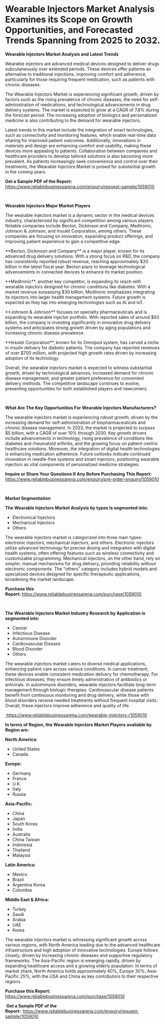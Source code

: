 <p><h1>Wearable Injectors Market Analysis Examines its Scope on Growth Opportunities, and Forecasted Trends Spanning from 2025 to 2032.</h1></p><p><strong>Wearable Injectors Market Analysis and Latest Trends</strong></p>
<p><p>Wearable injectors are advanced medical devices designed to deliver drugs subcutaneously over extended periods. These devices offer patients an alternative to traditional injections, improving comfort and adherence, particularly for those requiring frequent medication, such as patients with chronic diseases.</p><p>The Wearable Injectors Market is experiencing significant growth, driven by factors such as the rising prevalence of chronic diseases, the need for self-administration of medications, and technological advancements in drug delivery systems. The market is expected to grow at a CAGR of 7.8% during the forecast period. The increasing adoption of biologics and personalized medicine is also contributing to the demand for wearable injectors.</p><p>Latest trends in this market include the integration of smart technologies, such as connectivity and monitoring features, which enable real-time data sharing for improved patient outcomes. Additionally, innovations in materials and design are enhancing comfort and usability, making these devices more appealing to patients. Collaboration between companies and healthcare providers to develop tailored solutions is also becoming more prevalent. As patients increasingly seek convenience and control over their treatments, the Wearable Injectors Market is poised for substantial growth in the coming years.</p></p>
<p><strong>Get a Sample PDF of the Report:&nbsp;</strong> <a href="https://www.reliablebusinessarena.com/enquiry/request-sample/1059010?utm_campaign=2488&utm_medium=2&utm_source=Github&utm_content=ia&utm_term=13042025&utm_id=wearable-injectors">https://www.reliablebusinessarena.com/enquiry/request-sample/1059010</a></p>
<p>&nbsp;</p>
<p><strong>Wearable Injectors Major Market Players</strong></p>
<p><p>The wearable injectors market is a dynamic sector in the medical devices industry, characterized by significant competition among various players. Notable companies include Becton, Dickinson and Company, Medtronic, Johnson & Johnson, and Insulet Corporation, among others. These companies are focusing on innovation, expanding product offerings, and improving patient experience to gain a competitive edge.</p><p>**Becton, Dickinson and Company** is a major player, known for its advanced drug delivery solutions. With a strong focus on R&D, the company has consistently reported robust revenue, reaching approximately $20 billion in the latest fiscal year. Becton plans to leverage technological advancements in connected devices to enhance its market position.</p><p>**Medtronic**, another key competitor, is expanding its reach with wearable injectors designed for chronic conditions like diabetes. With a market revenue surpassing $30 billion, Medtronic emphasizes integrating its injectors into larger health management systems. Future growth is expected as they tap into emerging technologies such as AI and IoT.</p><p>**Johnson & Johnson** focuses on specialty pharmaceuticals and is expanding its wearable injector portfolio. With reported sales of around $93 billion, the company is investing significantly in innovative drug delivery systems and anticipates strong growth driven by aging populations and increasing chronic disease prevalence.</p><p>**Insulet Corporation**, known for its Omnipod system, has carved a niche in insulin delivery for diabetic patients. The company has reported revenues of over $700 million, with projected high growth rates driven by increasing adoption of its technology.</p><p>Overall, the wearable injectors market is expected to witness substantial growth, driven by technological advances, increased demand for chronic disease management, and greater patient preference for convenient delivery methods. The competitive landscape continues to evolve, presenting opportunities for both established players and newcomers.</p></p>
<p>&nbsp;</p>
<p><strong>What Are The Key Opportunities For Wearable Injectors Manufacturers?</strong></p>
<p><p>The wearable injectors market is experiencing robust growth, driven by the increasing demand for self-administration of biopharmaceuticals and chronic disease management. In 2023, the market is projected to surpass $5 billion, with a CAGR of over 10% through 2030. Key growth drivers include advancements in technology, rising prevalence of conditions like diabetes and rheumatoid arthritis, and the growing focus on patient-centric healthcare solutions. Moreover, the integration of digital health technologies is enhancing medication adherence. Future outlooks indicate continued innovation in needle-free systems and smart injectors, positioning wearable injectors as vital components of personalized medicine strategies.</p></p>
<p><strong>Inquire or Share Your Questions If Any Before Purchasing This Report:</strong> <a href="https://www.reliablebusinessarena.com/enquiry/pre-order-enquiry/1059010?utm_campaign=2488&utm_medium=2&utm_source=Github&utm_content=ia&utm_term=13042025&utm_id=wearable-injectors">https://www.reliablebusinessarena.com/enquiry/pre-order-enquiry/1059010</a></p>
<p>&nbsp;</p>
<p><strong>Market Segmentation</strong></p>
<p><strong>The Wearable Injectors Market Analysis by types is segmented into:</strong></p>
<p><ul><li>Electronical Injectors</li><li>Mechanical Injectors</li><li>Others</li></ul></p>
<p><p>The wearable injectors market is categorized into three main types: electronic injectors, mechanical injectors, and others. Electronic injectors utilize advanced technology for precise dosing and integration with digital health systems, often offering features such as wireless connectivity and customizable programming. Mechanical injectors, on the other hand, rely on simpler, manual mechanisms for drug delivery, providing reliability without electronic components. The "others" category includes hybrid models and specialized devices designed for specific therapeutic applications, broadening the market landscape.</p></p>
<p><strong>Purchase this Report:&nbsp;</strong><a href="https://www.reliablebusinessarena.com/purchase/1059010?utm_campaign=2488&utm_medium=2&utm_source=Github&utm_content=ia&utm_term=13042025&utm_id=wearable-injectors">https://www.reliablebusinessarena.com/purchase/1059010</a></p>
<p>&nbsp;</p>
<p><strong>The Wearable Injectors Market Industry Research by Application is segmented into:</strong></p>
<p><ul><li>Cancer</li><li>Infectious Disease</li><li>Autoimmune Disorder</li><li>Cardiovascular Disease</li><li>Blood Disorder</li><li>Others</li></ul></p>
<p><p>The wearable injectors market caters to diverse medical applications, enhancing patient care across various conditions. In cancer treatment, these devices enable consistent medication delivery for chemotherapy. For infectious diseases, they ensure timely administration of antibiotics or antivirals. In autoimmune disorders, wearable injectors facilitate long-term management through biologic therapies. Cardiovascular disease patients benefit from continuous monitoring and drug delivery, while those with blood disorders receive needed treatments without frequent hospital visits. Overall, these injectors improve adherence and quality of life.</p></p>
<p><a href="https://www.reliablebusinessarena.com/wearable-injectors-r1059010?utm_campaign=2488&utm_medium=2&utm_source=Github&utm_content=ia&utm_term=13042025&utm_id=wearable-injectors">&nbsp;https://www.reliablebusinessarena.com/wearable-injectors-r1059010</a></p>
<p><strong>In terms of Region, the Wearable Injectors Market Players available by Region are:</strong></p>
<p>
    <p> <strong> North America: </strong>
        <ul>
            <li>United States</li>
            <li>Canada</li>
        </ul>
        </p> 
    <p> <strong> Europe: </strong>
        <ul>
            <li>Germany</li>
            <li>France</li>
            <li>U.K.</li>
            <li>Italy</li>
            <li>Russia</li>
        </ul>
        </p> 
    <p> <strong> Asia-Pacific: </strong>
        <ul>
            <li>China</li>
            <li>Japan</li>
            <li>South Korea</li>
            <li>India</li>
            <li>Australia</li>
            <li>China Taiwan</li>
            <li>Indonesia</li>
            <li>Thailand</li>
            <li>Malaysia</li>
        </ul>
        </p> 
    <p> <strong> Latin America: </strong>
        <ul>
            <li>Mexico</li>
            <li>Brazil</li>
            <li>Argentina Korea</li>
            <li>Colombia</li>
        </ul>
        </p> 
    <p> <strong> Middle East & Africa: </strong>
        <ul>
            <li>Turkey</li>
            <li>Saudi</li>
            <li>Arabia</li>
            <li>UAE</li>
            <li>Korea</li>
        </ul>
    </p>
    </p>
<p><p>The wearable injectors market is witnessing significant growth across various regions, with North America leading due to the advanced healthcare infrastructure and high adoption of innovative technologies. Europe follows closely, driven by increasing chronic diseases and supportive regulatory frameworks. The Asia-Pacific region is emerging rapidly, driven by expanding healthcare access and a growing elderly population. In terms of market share, North America holds approximately 40%, Europe 30%, Asia-Pacific 25%, with the USA and China as key contributors to their respective regions.</p></p>
<p><strong>Purchase this Report: </strong><a href="https://www.reliablebusinessarena.com/purchase/1059010?utm_campaign=2488&utm_medium=2&utm_source=Github&utm_content=ia&utm_term=13042025&utm_id=wearable-injectors">https://www.reliablebusinessarena.com/purchase/1059010</a></p>
<p>&nbsp;<strong>Get a Sample PDF of the Report:&nbsp;&nbsp;</strong><a href="https://www.reliablebusinessarena.com/enquiry/request-sample/1059010?utm_campaign=2488&utm_medium=2&utm_source=Github&utm_content=ia&utm_term=13042025&utm_id=wearable-injectors">https://www.reliablebusinessarena.com/enquiry/request-sample/1059010</a></p>
<p><strong></strong></p>
<p><p></p><p></p><p></p></p>